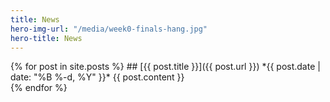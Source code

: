 ```yaml
---
title: News
hero-img-url: "/media/week0-finals-hang.jpg"
hero-title: News
---
```


<article class="posts" markdown="1">
{% for post in site.posts %}
## [{{ post.title }}]({{ post.url }})
*{{ post.date | date: "%B %-d, %Y" }}*
{{ post.content }}
<!--<div class="post-data"> TAGS
{% if post.tags %}{% for tag in post.tags %}<a class="tag" href="{{ tag | prepend:'/tags/' | prepend:site.url }}">{{ tag }}</a> {% endfor %}{% endif %}
</div>-->
<div class="divider"></div>
{% endfor %}
</article>

<!--
<aside class="one-third" markdown="1">
## Archive

{% assign postsByYearMonth = site.posts | group_by_exp:"post", "post.date | date: '%B %Y'"  %}
{% for yearMonth in postsByYearMonth %}
<b>{{ yearMonth.name }}</b>
<ul>
{% for post in yearMonth.items %}<li><a href="{{ post.url }}">{{ post.title }}</a></li>{% endfor %}
</ul>
{% endfor %}
</aside>
-->